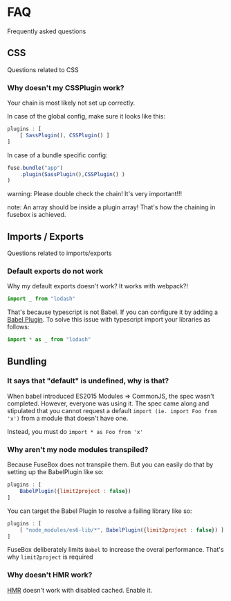 # FAQ

Frequently asked questions

## CSS

Questions related to CSS

### Why doesn't my CSSPlugin work?
Your chain is most likely not set up correctly.

In case of the global config, make sure it looks like this:

```js
plugins : [
    [ SassPlugin(), CSSPlugin() ]
]
```

In case of a bundle specific config:

```js
fuse.bundle("app")
    .plugin(SassPlugin(),CSSPlugin() )
)
```

warning: Please double check the chain! It's very important!!!

note: An array should be inside a plugin array! That's how the chaining in fusebox is achieved.

## Imports / Exports
Questions related to imports/exports

### Default exports do not work

Why my default exports doesn't work? It works with webpack?!

```js
import _ from "lodash"
```

That's because typescript is not Babel. If you can configure it by adding a [Babel Plugin](/plugins/babel-plugin).  To solve this issue with typescript import your libraries as follows:


```js
import * as _ from "lodash"
```

## Bundling

### It says that "default" is undefined, why is that?

When babel introduced ES2015 Modules => CommonJS, the spec wasn't completed. However, everyone was using it. The spec came along and stipulated that you cannot request a default `import (ie. import Foo from 'x')` from a module that doesn't have one.

Instead, you must do `import * as Foo from 'x'`




### Why aren't my node modules transpiled?

Because FuseBox does not transpile them. But you can easily do that by setting up the BabelPlugin like so:

```js
plugins : [
    BabelPlugin({limit2project : false})
]
```

You can target the Babel Plugin to resolve a failing library like so:

```js
plugins : [
    [ "node_modules/es6-lib/*", BabelPlugin({limit2project : false}) ]
]
```


FuseBox deliberately limits `Babel` to increase the overal performance. That's why `limit2project` is required


### Why doesn't HMR work?

[HMR](/page/development#hot-module-reload) doesn't work with disabled cached. Enable it.
